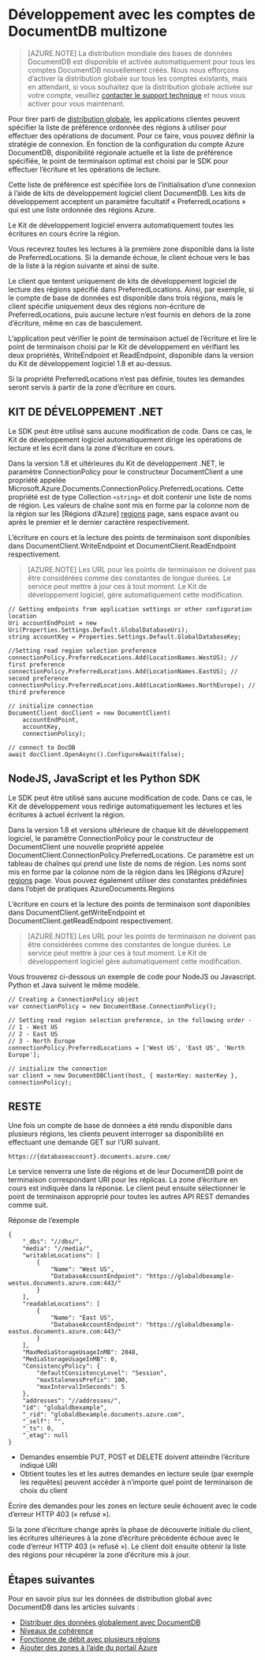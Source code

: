 <properties
   pageTitle="Développement avec plusieurs régions avec DocumentDB | Microsoft Azure"
   description="Découvrez comment accéder à vos données dans plusieurs régions d’Azure, DocumentDB, un service de base de données NoSQL entièrement géré."
   services="documentdb"
   documentationCenter=""
   authors="kiratp"
   manager="jhubbard"
   editor=""/>

<tags
   ms.service="documentdb"
   ms.devlang="multiple"
   ms.topic="article"
   ms.tgt_pltfrm="na"
   ms.workload="na"
   ms.date="10/25/2016"
   ms.author="kipandya"/>
   
# <a name="developing-with-multi-region-documentdb-accounts"></a>Développement avec les comptes de DocumentDB multizone

> [AZURE.NOTE] La distribution mondiale des bases de données DocumentDB est disponible et activée automatiquement pour tous les comptes DocumentDB nouvellement créés. Nous nous efforçons d’activer la distribution globale sur tous les comptes existants, mais en attendant, si vous souhaitez que la distribution globale activée sur votre compte, veuillez [contacter le support technique](https://portal.azure.com/?#blade/Microsoft_Azure_Support/HelpAndSupportBlade) et nous vous activer pour vous maintenant.

Pour tirer parti de [distribution globale](documentdb-distribute-data-globally.md), les applications clientes peuvent spécifier la liste de préférence ordonnée des régions à utiliser pour effectuer des opérations de document. Pour ce faire, vous pouvez définir la stratégie de connexion. En fonction de la configuration du compte Azure DocumentDB, disponibilité régionale actuelle et la liste de préférence spécifiée, le point de terminaison optimal est choisi par le SDK pour effectuer l’écriture et les opérations de lecture. 

Cette liste de préférence est spécifiée lors de l’initialisation d’une connexion à l’aide de kits de développement logiciel client DocumentDB. Les kits de développement acceptent un paramètre facultatif « PreferredLocations » qui est une liste ordonnée des régions Azure.

Le Kit de développement logiciel enverra automatiquement toutes les écritures en cours écrire la région. 

Vous recevrez toutes les lectures à la première zone disponible dans la liste de PreferredLocations. Si la demande échoue, le client échoue vers le bas de la liste à la région suivante et ainsi de suite. 

Le client que tentent uniquement de kits de développement logiciel de lecture des régions spécifié dans PreferredLocations. Ainsi, par exemple, si le compte de base de données est disponible dans trois régions, mais le client spécifie uniquement deux des régions non-écriture de PreferredLocations, puis aucune lecture n’est fournis en dehors de la zone d’écriture, même en cas de basculement.

L’application peut vérifier le point de terminaison actuel de l’écriture et lire le point de terminaison choisi par le Kit de développement en vérifiant les deux propriétés, WriteEndpoint et ReadEndpoint, disponible dans la version du Kit de développement logiciel 1.8 et au-dessus. 

Si la propriété PreferredLocations n’est pas définie, toutes les demandes seront servis à partir de la zone d’écriture en cours. 


## <a name="net-sdk"></a>KIT DE DÉVELOPPEMENT .NET
Le SDK peut être utilisé sans aucune modification de code. Dans ce cas, le Kit de développement logiciel automatiquement dirige les opérations de lecture et les écrit dans la zone d’écriture en cours. 

Dans la version 1.8 et ultérieures du Kit de développement .NET, le paramètre ConnectionPolicy pour le constructeur DocumentClient a une propriété appelée Microsoft.Azure.Documents.ConnectionPolicy.PreferredLocations. Cette propriété est de type Collection `<string>` et doit contenir une liste de noms de région. Les valeurs de chaîne sont mis en forme par la colonne nom de la région sur les [Régions d’Azure]  [ regions] page, sans espace avant ou après le premier et le dernier caractère respectivement.

L’écriture en cours et la lecture des points de terminaison sont disponibles dans DocumentClient.WriteEndpoint et DocumentClient.ReadEndpoint respectivement.

> [AZURE.NOTE] Les URL pour les points de terminaison ne doivent pas être considérées comme des constantes de longue durées. Le service peut mettre à jour ces à tout moment. Le Kit de développement logiciel, gère automatiquement cette modification.

    // Getting endpoints from application settings or other configuration location
    Uri accountEndPoint = new Uri(Properties.Settings.Default.GlobalDatabaseUri);
    string accountKey = Properties.Settings.Default.GlobalDatabaseKey;

    //Setting read region selection preference 
    connectionPolicy.PreferredLocations.Add(LocationNames.WestUS); // first preference
    connectionPolicy.PreferredLocations.Add(LocationNames.EastUS); // second preference
    connectionPolicy.PreferredLocations.Add(LocationNames.NorthEurope); // third preference

    // initialize connection
    DocumentClient docClient = new DocumentClient(
        accountEndPoint,
        accountKey,
        connectionPolicy);

    // connect to DocDB 
    await docClient.OpenAsync().ConfigureAwait(false);


## <a name="nodejs-javascript-and-python-sdks"></a>NodeJS, JavaScript et les Python SDK
Le SDK peut être utilisé sans aucune modification de code. Dans ce cas, le Kit de développement vous redirige automatiquement les lectures et les écritures à actuel écrivent la région. 

Dans la version 1.8 et versions ultérieure de chaque kit de développement logiciel, le paramètre ConnectionPolicy pour le constructeur de DocumentClient une nouvelle propriété appelée DocumentClient.ConnectionPolicy.PreferredLocations. Ce paramètre est un tableau de chaînes qui prend une liste de noms de région. Les noms sont mis en forme par la colonne nom de la région dans les [Régions d’Azure]  [ regions] page. Vous pouvez également utiliser des constantes prédéfinies dans l’objet de pratiques AzureDocuments.Regions

L’écriture en cours et la lecture des points de terminaison sont disponibles dans DocumentClient.getWriteEndpoint et DocumentClient.getReadEndpoint respectivement.

> [AZURE.NOTE] Les URL pour les points de terminaison ne doivent pas être considérées comme des constantes de longue durées. Le service peut mettre à jour ces à tout moment. Le Kit de développement logiciel gère automatiquement cette modification.

Vous trouverez ci-dessous un exemple de code pour NodeJS ou Javascript. Python et Java suivent le même modèle.

    // Creating a ConnectionPolicy object
    var connectionPolicy = new DocumentBase.ConnectionPolicy();
    
    // Setting read region selection preference, in the following order -
    // 1 - West US
    // 2 - East US
    // 3 - North Europe
    connectionPolicy.PreferredLocations = ['West US', 'East US', 'North Europe'];
    
    // initialize the connection
    var client = new DocumentDBClient(host, { masterKey: masterKey }, connectionPolicy);


## <a name="rest"></a>RESTE 
Une fois un compte de base de données a été rendu disponible dans plusieurs régions, les clients peuvent interroger sa disponibilité en effectuant une demande GET sur l’URI suivant.

    https://{databaseaccount}.documents.azure.com/

Le service renverra une liste de régions et de leur DocumentDB point de terminaison correspondant URI pour les réplicas. La zone d’écriture en cours est indiquée dans la réponse. Le client peut ensuite sélectionner le point de terminaison approprié pour toutes les autres API REST demandes comme suit.

Réponse de l’exemple

    {
        "_dbs": "//dbs/",
        "media": "//media/",
        "writableLocations": [
            {
                "Name": "West US",
                "DatabaseAccountEndpoint": "https://globaldbexample-westus.documents.azure.com:443/"
            }
        ],
        "readableLocations": [
            {
                "Name": "East US",
                "DatabaseAccountEndpoint": "https://globaldbexample-eastus.documents.azure.com:443/"
            }
        ],
        "MaxMediaStorageUsageInMB": 2048,
        "MediaStorageUsageInMB": 0,
        "ConsistencyPolicy": {
            "defaultConsistencyLevel": "Session",
            "maxStalenessPrefix": 100,
            "maxIntervalInSeconds": 5
        },
        "addresses": "//addresses/",
        "id": "globaldbexample",
        "_rid": "globaldbexample.documents.azure.com",
        "_self": "",
        "_ts": 0,
        "_etag": null
    }


-   Demandes ensemble PUT, POST et DELETE doivent atteindre l’écriture indiqué URI
-   Obtient toutes les et les autres demandes en lecture seule (par exemple les requêtes) peuvent accéder à n’importe quel point de terminaison de choix du client

Écrire des demandes pour les zones en lecture seule échouent avec le code d’erreur HTTP 403 (« refusé »).

Si la zone d’écriture change après la phase de découverte initiale du client, les écritures ultérieures à la zone d’écriture précédente échoue avec le code d’erreur HTTP 403 (« refusé »). Le client doit ensuite obtenir la liste des régions pour récupérer la zone d’écriture mis à jour.

## <a name="next-steps"></a>Étapes suivantes

Pour en savoir plus sur les données de distribution global avec DocumentDB dans les articles suivants :

- [Distribuer des données globalement avec DocumentDB](documentdb-distribute-data-globally.md)
- [Niveaux de cohérence](documentdb-consistency-levels.md)
- [Fonctionne de débit avec plusieurs régions](documentdb-manage.md#how-throughput-works-with-multiple-regions)
- [Ajouter des zones à l’aide du portail Azure](documentdb-portal-global-replication.md)

[regions]: https://azure.microsoft.com/regions/ 
